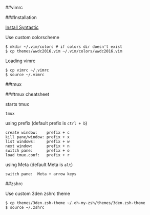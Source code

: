 ##vimrc

###Installation

[Install Syntastic](https://github.com/scrooloose/syntastic#installpathogen)

Use custom colorscheme
```
$ mkdir ~/.vim/colors # if colors dir doesn't exist
$ cp themes/wwdc2016.vim ~/.vim/colors/wwdc2016.vim
```

Loading vimrc
```
$ cp vimrc ~/.vimrc
$ source ~/.vimrc
```

##tmux

###tmux cheatsheet

starts tmux

`tmux`

using prefix (default prefix is `ctrl + b`)
```
create window:    prefix + c 
kill pane/window: prefix + x
list windows:     prefix + w
next window:      prefix + n
switch pane:      prefix + o
load tmux.conf:   prefix + r
```

using Meta (default Meta is `alt`)
```
switch pane:  Meta + arrow keys
```

##zshrc

Use custom 3den zshrc theme 
```
$ cp themes/3den.zsh-theme ~/.oh-my-zsh/themes/3den.zsh-theme
$ source ~/.zshrc
```


